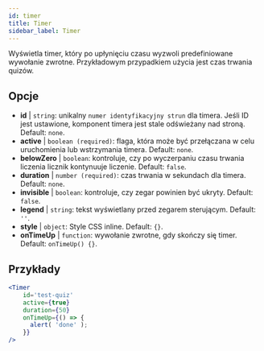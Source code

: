 ```yaml
---
id: timer 
title: Timer
sidebar_label: Timer
---
```


Wyświetla timer, który po upłynięciu czasu wyzwoli predefiniowane wywołanie zwrotne. Przykładowym przypadkiem użycia jest czas trwania quizów.

## Opcje

* __id__ | `string`: unikalny `numer identyfikacyjny strun` dla timera. Jeśli ID jest ustawione, komponent timera jest stale odświeżany nad stroną. Default: `none`.
* __active__ | `boolean (required)`: flaga, która może być przełączana w celu uruchomienia lub wstrzymania timera. Default: `none`.
* __belowZero__ | `boolean`: kontroluje, czy po wyczerpaniu czasu trwania liczenia licznik kontynuuje liczenie. Default: `false`.
* __duration__ | `number (required)`: czas trwania w sekundach dla timera. Default: `none`.
* __invisible__ | `boolean`: kontroluje, czy zegar powinien być ukryty. Default: `false`.
* __legend__ | `string`: tekst wyświetlany przed zegarem sterującym. Default: `''`.
* __style__ | `object`: Style CSS inline. Default: `{}`.
* __onTimeUp__ | `function`: wywołanie zwrotne, gdy skończy się timer. Default: `onTimeUp() {}`.


## Przykłady

```jsx live
<Timer 
    id='test-quiz'
    active={true} 
    duration={50} 
    onTimeUp={() => {
      alert( 'done' );
    }}
/>
```

